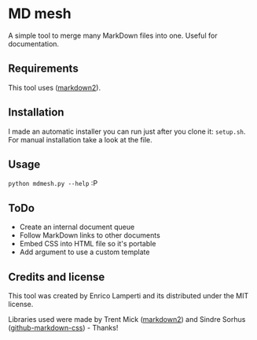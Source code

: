 # MD mesh
A simple tool to merge many MarkDown files into one. Useful for documentation.

## Requirements
This tool uses ([markdown2](https://github.com/trentm/python-markdown2)).

## Installation
I made an automatic installer you can run just after you clone it: `setup.sh`. For manual installation take a look at the file.

## Usage
`python mdmesh.py --help` :P

## ToDo
  * Create an internal document queue
  * Follow MarkDown links to other documents
  * Embed CSS into HTML file so it's portable
  * Add argument to use a custom template

## Credits and license
This tool was created by Enrico Lamperti and its distributed under the MIT license.

Libraries used were made by Trent Mick ([markdown2](https://github.com/trentm/python-markdown2)) and Sindre Sorhus ([github-markdown-css](https://github.com/sindresorhus/github-markdown-css)) - Thanks!